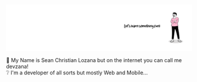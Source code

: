 <p align="center">
  <img src="https://github.com/devzana/devzana/blob/main/Cover.png?raw=true"/>
</p>
<p align="center">


👋 My Name is Sean Christian Lozana but on the internet you can call me devzana!  
❔ I'm a developer of all sorts but mostly Web and Mobile...  
